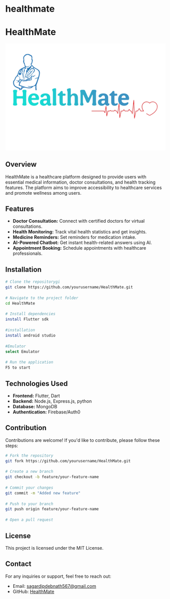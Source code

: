 # healthmate

# HealthMate

![HealthMate Logo](./lib/title-logo.jpg)

## Overview
HealthMate is a healthcare platform designed to provide users with essential medical information, doctor consultations, and health tracking features. The platform aims to improve accessibility to healthcare services and promote wellness among users.

## Features
- **Doctor Consultation:** Connect with certified doctors for virtual consultations.
- **Health Monitoring:** Track vital health statistics and get insights.
- **Medicine Reminders:** Set reminders for medication intake.
- **AI-Powered Chatbot:** Get instant health-related answers using AI.
- **Appointment Booking:** Schedule appointments with healthcare professionals.

## Installation
```sh
# Clone the repositorygi
git clone https://github.com/yourusername/HealthMate.git

# Navigate to the project folder
cd HealthMate

# Install dependencies
install Flutter sdk 

#installation
install android studio

#Emulator
select Emulator

# Run the application
F5 to start
```

## Technologies Used
- **Frontend:** Flutter, Dart
- **Backend:** Node.js, Express.js, python
- **Database:** MongoDB
- **Authentication:** Firebase/Auth0


## Contribution
Contributions are welcome! If you'd like to contribute, please follow these steps:
```sh
# Fork the repository
git fork https://github.com/yourusername/HealthMate.git

# Create a new branch
git checkout -b feature/your-feature-name

# Commit your changes
git commit -m "Added new feature"

# Push to your branch
git push origin feature/your-feature-name

# Open a pull request
```

## License
This project is licensed under the MIT License.

## Contact
For any inquiries or support, feel free to reach out:
- Email: sagardipdebnath567@gmail.com 
- GitHub: [HealthMate](https://github.com/yourusername/HealthMate)


